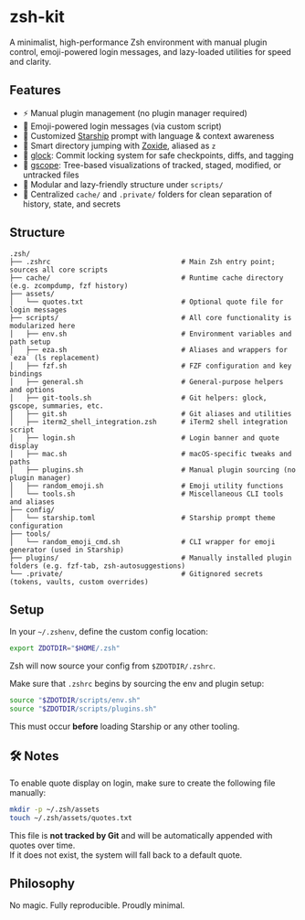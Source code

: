 # zsh-kit

A minimalist, high-performance Zsh environment with manual plugin control, emoji-powered login messages, and lazy-loaded utilities for speed and clarity.

## Features

- ⚡️ Manual plugin management (no plugin manager required)
- 🌟 Emoji-powered login messages (via custom script)
- 🚀 Customized [Starship](https://starship.rs) prompt with language & context awareness
- 🧭 Smart directory jumping with [Zoxide](https://github.com/ajeetdsouza/zoxide), aliased as `z`
- 🔐 [glock](docs/glock.md): Commit locking system for safe checkpoints, diffs, and tagging
- 📂 [gscope](docs/gscope.md): Tree-based visualizations of tracked, staged, modified, or untracked files
- 🔧 Modular and lazy-friendly structure under `scripts/`
- 🧹 Centralized `cache/` and `.private/` folders for clean separation of history, state, and secrets

## Structure

```
.zsh/
├── .zshrc                                # Main Zsh entry point; sources all core scripts
├── cache/                                # Runtime cache directory (e.g. zcompdump, fzf history)
├── assets/
│   └── quotes.txt                        # Optional quote file for login messages
├── scripts/                              # All core functionality is modularized here
│   ├── env.sh                            # Environment variables and path setup
│   ├── eza.sh                            # Aliases and wrappers for `eza` (ls replacement)
│   ├── fzf.sh                            # FZF configuration and key bindings
│   ├── general.sh                        # General-purpose helpers and options
│   ├── git-tools.sh                      # Git helpers: glock, gscope, summaries, etc.
│   ├── git.sh                            # Git aliases and utilities
│   ├── iterm2_shell_integration.zsh      # iTerm2 shell integration script
│   ├── login.sh                          # Login banner and quote display
│   ├── mac.sh                            # macOS-specific tweaks and paths
│   ├── plugins.sh                        # Manual plugin sourcing (no plugin manager)
│   ├── random_emoji.sh                   # Emoji utility functions
│   └── tools.sh                          # Miscellaneous CLI tools and aliases
├── config/
│   └── starship.toml                     # Starship prompt theme configuration
├── tools/
│   └── random_emoji_cmd.sh               # CLI wrapper for emoji generator (used in Starship)
├── plugins/                              # Manually installed plugin folders (e.g. fzf-tab, zsh-autosuggestions)
└── .private/                             # Gitignored secrets (tokens, vaults, custom overrides)
```

## Setup

In your `~/.zshenv`, define the custom config location:

```bash
export ZDOTDIR="$HOME/.zsh"
```

Zsh will now source your config from `$ZDOTDIR/.zshrc`.

Make sure that `.zshrc` begins by sourcing the env and plugin setup:

```bash
source "$ZDOTDIR/scripts/env.sh"
source "$ZDOTDIR/scripts/plugins.sh"
```

This must occur **before** loading Starship or any other tooling.

## 🛠 Notes

To enable quote display on login, make sure to create the following file manually:

```bash
mkdir -p ~/.zsh/assets
touch ~/.zsh/assets/quotes.txt
```

This file is **not tracked by Git** and will be automatically appended with quotes over time.  
If it does not exist, the system will fall back to a default quote.

## Philosophy

No magic. Fully reproducible. Proudly minimal.
